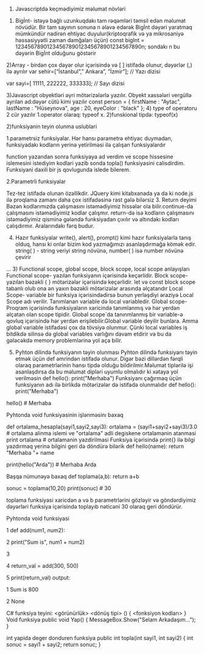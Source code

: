 1. Javascriptdə keçmədiyimiz məlumat növləri

1) Bigİnt- istəyə bağlı uzunkuqdakı tam rəqəmləri təmsil edən məlumat növüdür. Bir tam sayının sonuna n əlavə edərək Bigİnt dəyəri yaratmaq mümkündür nadirən ehtiyac duyulur(kriptoqrafik və ya mikrosaniyə həssasiyyətli zaman damğaları üçün)
   const bigInt = 1234567890123456789012345678901234567890n;
   sondakı n bu dəyərin Bigİnt olduğunu göstərir

2)Array - birdən çox dəyər olur içərisində və [ ] istifadə olunur, dəyərlər (,) ilə ayrılır
var sehir=[“İstanbul”,” Ankara”, ”İzmir”]; // Yazı dizisi

var sayi=[ 11111, 222222, 333333]; // Sayı dizisi

3)Javascript obyektləri əyri mötərizələrlə yazılır. Obyekt xassələri vergüllə ayrılan ad:dəyər cütü kimi yazılır
const person = {
firstName : "Aytac",
lastName : "Hüseynova",
age : 20,
eyeColor : "black"
}; 4) type of operatoru 2 cür yazılır
1.operator olaraq: typeof x.
2)funskional tipdə: typeof(x)

2)funksiyanin teyin olunma uslublari

1.parametrsiz funksiyalar.
Hər hansı parametrə ehtiyac duymadan, funksiyadakı kodların yerinə yetirilməsi ilə çalışan funksiyalardır

<script>
   function topla(){
   var istifadecisayi1=prompt("zehmet olmasa ilk sayi daxil edin:" ,"");
   var istifadecisayi2=prompt("zehmet olmasa ikinci sayi elave edin"; "");
   alert(parseInt(istifadecisayi1)+parseInt(istifadecisayi2));}
   topla();

   </script>

function yazandan sonra funksiyaya ad verdim ve scope hissesine islemesini istediyim kodlari yazib sonda topla() funksiyasini calisdirdim. Funksiyani daxili bir js qovlugunda islede bilerem.

2.Parametrli funksiyalar

<script>
   function topla(ilk reqem, ikinci reqem){
alert(ilk reqem+ ikinci reqem);
topla(4,5);
   }
</script>

Tez-tez istifadə olunan özəllikdir. JQuery kimi kitabxanada ya da ki node.js ilə proqlama zamanı daha çox istifadəsinə rast gələ bilərsiz 3. Return deyimi
Bəzən kodlarımızda çalışmasını istəmədiyimiz hissələr ola bilir.continue-da çalışmasını istəmədiyimiz kodlar çalışmır. return-də isə kodların çalışmasını istəmədiyimiz qisminə gələndə funksiyadan çıxılır və altındakı kodları çalışdırmır. Aralarındakı fərq budur.

<script>
    function farkHesaplama(ilk,son) {
        if (ilk < son) {
            alert("İlk değer ikinci değerden küçüktü.");
            return;
        } else {
            alert(ilk - son);
        }
    }
    farkHesaplama(15, 20);
</script>

4. Hazır funksiyalar
   write(), alert(), prompt() kimi hazır funksiyalarla tanış olduq, hansı ki onlar bizim kod yazmağımızı asanlaşdırmağa kömək edir.
   string( ) - string veriyi string növünə, number( ) isə number növünə çevirir

... 3) Functional scope, global scope, block scope, local scope anlayışları
Functional scope- yazılan funksiyanın içərisində keçərlidir.
Block scope- yazılan bəzəkli { } mötərizələr içərisində keçərlidir.
let və const block scope tabanlı olub ona ən yaxın bəzəkli mötərizələr arasında əlçatandır
Local Scope- variable bir funksiya içərisindədirsə bunun yerləşdiyi əraziyə Local Scope adı verilir. Tanımlanan variable də local variabledir.
Global scope- Proqram içərisində funksiyaların xaricində tanımlanmış və hər yerdən əlçatan olan scope tipidir. Global scope`da tanınmlanmış bir variable-ə qovluq içərisində hər yerdən erişilebilir.Global variable deyilir bunlara. Amma global variable istifadəsi çox da tövsiyə olunmur. Çünki local variables iş bitdikdə silinsə də global variables varlığını davam etdirir və bu da gələcəkdə memory problemlərinə yol aça bilir.

5. Pyhton dilində funksiyanın təyin olunması
   Pyhton dilində funksiyanı təyin etmək üçün def əmrindən istifadə olunur. Digər bəzi dillərdən fərqli olaraq parametrlərinin hansı tipdə olduğu bildirilmir.Məlumat tiplərilə işi asanlaşdırsa da bu məlumat dipləri uyumlu olmalıdır ki xətaya yol verilməsin
   def hello():
   print("Merhaba")
   Funksiyanı çağırmaq üçün funksiyanın adı ilə birlikdə mötərizələr də istifadə olunmalıdır
   def hello():
   print("Merhaba")

hello() # Merhaba

Pyhtonda void funksiyasinin işlənməsinı baxaq

def ortalama_hesapla(sayi1,sayi2,sayi3):
ortalama = (sayi1+sayi2+sayi3)/3.0 # ortalama alinma islemi ve "ortalama" adli degiskene ortalamanin atanmasi
print ortalama # ortalamanin yazdirilmasi
Funksiya içərisində print{} ilə bilgi yazdırmaq yerinə bilgini geri də döndürə bilərik
def hello(name):
return "Merhaba "+ name

print(hello("Arda")) # Merhaba Arda

Başqa nümunəyə baxaq
def toplama(a,b):
return a+b

sonuc = toplama(10,20)
print(sonuc) # 30

toplama funksiyasi xaricdən a və b parametrlərini gözləyir və göndərdiyimiz dəyərləri funksiya içərisində toplayıb nəticəni 30 olaraq geri döndürür.

Pyhtonda void funksiyasi

1 def add(num1, num2):

2 print("Sum is", num1 + num2)

3

4 return_val = add(300, 500)

5 print(return_val)
output:

1 Sum is 800

2 None

C# funksiya teyini:
<görünürlük> <dönüş tipi> <ad>(<parametreler>)
{
<fonksiyon kodları>
}
Void funksiya
public void Yap()
{
MessageBox.Show("Selam Arkadaşım...");
}

int yapida deger donduren funksiya
public int topla(int sayi1, int sayi2)
{
int sonuc = sayi1 + sayi2;
return sonuc;
}
